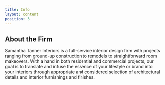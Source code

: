 ```yaml
---
title: Info
layout: content
position: 3
---
```


## About the Firm

Samantha Tanner Interiors is a full-service interior design firm with projects ranging from ground-up construction to remodels to straightforward room makeovers.  With a hand in both residential and commercial projects, our goal is to translate and infuse the essence of your lifestyle or brand into your interiors through appropriate and considered selection of architectural details and interior furnishings and finishes.
